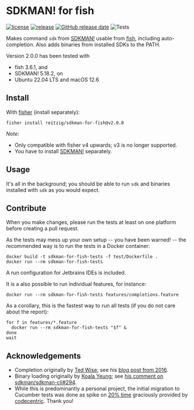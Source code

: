# SDKMAN! for fish

[![license](https://img.shields.io/github/license/reitzig/sdkman-for-fish.svg)](https://github.com/reitzig/sdkman-for-fish/blob/master/LICENSE)
[![release](https://img.shields.io/github/release/reitzig/sdkman-for-fish.svg)](https://github.com/reitzig/sdkman-for-fish/releases/latest)
[![GitHub release date](https://img.shields.io/github/release-date/reitzig/sdkman-for-fish.svg)](https://github.com/reitzig/sdkman-for-fish/releases)
![Tests](https://github.com/reitzig/sdkman-for-fish/workflows/Tests/badge.svg?branch=master)

Makes command `sdk` from [SDKMAN!] usable from [fish], including auto-completion.
Also adds binaries from installed SDKs to the PATH.

Version 2.0.0 has been tested with 

 - fish 3.6.1, and 
 - SDKMAN! 5.18.2, on
 - Ubuntu 22.04 LTS and macOS 12.6

## Install

With [fisher] (install separately):

```
fisher install reitzig/sdkman-for-fish@v2.0.0
```

_Note:_ 

 - Only compatible with fisher v4 upwards; v3 is no longer supported.
 - You have to install [SDKMAN!] separately.

## Usage

It's all in the background; you should be able to run `sdk` and binaries installed
with `sdk` as you would expect.

## Contribute

When you make changes, 
please run the tests at least on one platform before creating a pull request.

As the tests may mess up your own setup
-- you have been warned! -- 
the recommended way is to run the tests in a Docker container:
 
```fish
docker build -t sdkman-for-fish-tests -f test/Dockerfile .
docker run --rm sdkman-for-fish-tests
```
   
A run configuration for Jetbrains IDEs is included.

It is a also possible to run individual features, for instance:

```fish
docker run --rm sdkman-for-fish-tests features/completions.feature
```

As a corollary, this is the fastest way to run all tests 
(if you do not care about the report):

```fish
for f in features/*.feature
  docker run --rm sdkman-for-fish-tests "$f" &
done
wait
```

## Acknowledgements

 * Completion originally by [Ted Wise](https://github.com/ctwise); see his
     [blog post from 2016](http://tedwise.com/2016/02/26/using-sdkman-with-the-fish-shell).
 * Binary loading originally by [Koala Yeung](https://github.com/yookoala);
     see [his comment on sdkman/sdkman-cli#294](https://github.com/sdkman/sdkman-cli/issues/294#issuecomment-318252058).
 * While this is predominantly a personal project,
   the initial migration to Cucumber tests was done as spike on
     [20% time](https://en.wikipedia.org/wiki/20%25_Project) 
   graciously provided by 
     [codecentric](https://codecentric.de).
   Thank you!

[SDKMAN!]: https://github.com/sdkman/sdkman-cli
[fish]: https://fishshell.com/
[fisher]: https://github.com/jorgebucaran/fisher
[travis-link]: https://travis-ci.org/reitzig/sdkman-for-fish
[travis-badge]: https://travis-ci.org/reitzig/sdkman-for-fish.svg?branch=master
